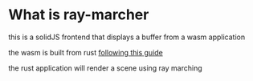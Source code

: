 # What is ray-marcher 

this is a solidJS frontend that displays a buffer from a wasm application 

the wasm is built from rust [following this guide](https://rustwasm.github.io/docs/book/)


the rust application will render a scene using ray marching

